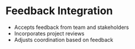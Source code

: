 # Feedback Integration

- Accepts feedback from team and stakeholders
- Incorporates project reviews
- Adjusts coordination based on feedback
